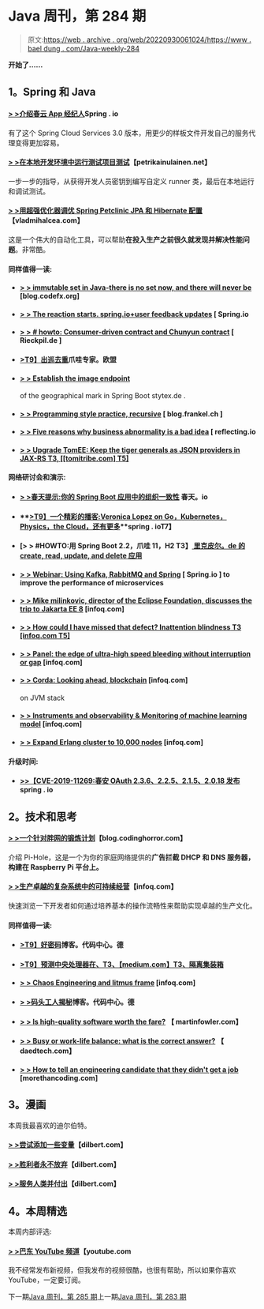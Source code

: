 # Java 周刊，第 284 期

> 原文:[https://web . archive . org/web/20220930061024/https://www . bael dung . com/Java-weekly-284](https://web.archive.org/web/20220930061024/https://www.baeldung.com/java-weekly-284)

**开始了……**

## **1。Spring 和 Java**

#### [**> >介绍春云 App 经纪人**](https://web.archive.org/web/20221208143856/https://spring.io/blog/2019/05/30/introducing-spring-cloud-app-broker)Spring . io

有了这个 Spring Cloud Services 3.0 版本，用更少的样板文件开发自己的服务代理变得更加容易。

#### [**> >在本地开发环境中运行测试项目测试**](https://web.archive.org/web/20221208143856/https://www.petrikainulainen.net/programming/testing/running-testproject-tests-on-a-local-development-environment/)【petrikainulainen.net】

一步一步的指导，从获得开发人员密钥到编写自定义 runner 类，最后在本地运行和调试测试。

#### [**> >用超强优化器调优 Spring Petclinic JPA 和 Hibernate 配置**](https://web.archive.org/web/20221208143856/https://vladmihalcea.com/spring-petclinic-hypersistence-optimizer/)【vladmihalcea.com】

这是一个伟大的自动化工具，可以帮助**在投入生产之前很久就发现并解决性能问题**。非常酷。

#### **同样值得一读:**

*   #### [**> > immutable set in Java-there is no set now, and there will never be**](https://web.archive.org/web/20221208143856/https://blog.codefx.org/java/immutable-collections-in-java/) [blog.codefx.org]

*   #### [**> > The reaction starts. spring.io+user feedback updates**](https://web.archive.org/web/20221208143856/https://spring.io/blog/2019/06/05/react-ing-to-start-spring-io-user-feedback-updates) [ Spring.io

*   #### [**> > # howto: Consumer-driven contract and Chunyun contract**](https://web.archive.org/web/20221208143856/https://rieckpil.de/howto-consumer-driven-contracts-with-spring-cloud-contract/) [ Rieckpil.de ]

*   #### [**>T9】出巡去重**](https://web.archive.org/web/20221208143856/https://www.javaspecialists.eu/archive/Issue270.html)爪哇专家。欧盟

*   #### [**> > Establish the image endpoint**](https://web.archive.org/web/20221208143856/http://stytex.de/blog/2019/06/04/geomarker-api-spring/)

    of the geographical mark in Spring Boot stytex.de .
*   #### [**> > Programming style practice, recursive**](https://web.archive.org/web/20221208143856/https://blog.frankel.ch/exercises-programming-style/4/) [ blog.frankel.ch ]

*   #### **[> > Five reasons why business abnormality is a bad idea](https://web.archive.org/web/20221208143856/https://reflectoring.io/business-exceptions/)** [ reflecting.io

*   #### [**> > Upgrade TomEE: Keep the tiger generals as JSON providers in JAX-RS** T3, [[tomitribe.com] T5]](https://web.archive.org/web/20221208143856/https://www.tomitribe.com/blog/upgrading-tomee-keeping-jettison-as-the-json-provider-in-jax-rs/)

#### **网络研讨会和演示:**

*   #### [**> >春天提示:你的 Spring Boot 应用中的组织一致性**](https://web.archive.org/web/20221208143856/https://spring.io/blog/2019/06/05/spring-tips-organizational-consistency-in-your-spring-boot-applications) 春天。io

*   #### **[>T9】一个精彩的播客:Veronica Lopez on Go，Kubernetes，Physics，the Cloud，还有更多](https://web.archive.org/web/20221208143856/https://spring.io/blog/2019/05/31/a-bootiful-podcast-ver-nica-lopez-on-go-kubernetes-physics-the-cloud-and-more)**spring . ioT7】

*   #### [**> > #HOWTO:用 Spring Boot 2.2，爪哇 11，H2** T3】[ 里克皮尔。de 的 create, read, update, and delete 应用](https://web.archive.org/web/20221208143856/https://rieckpil.de/howto-crud-application-with-spring-boot-2-2-java-11-and-h2/)

*   #### [**> > Webinar: Using Kafka, RabbitMQ and Spring**](https://web.archive.org/web/20221208143856/https://spring.io/blog/2019/05/30/webinar-boosting-microservice-performance-with-kafka-rabbitmq-and-spring) [ Spring.io ] to improve the performance of microservices

*   #### [**> > Mike milinkovic, director of the Eclipse Foundation, discusses the trip to Jakarta EE 8**](https://web.archive.org/web/20221208143856/https://www.infoq.com/podcasts/milinkovich-jakarta-ee/?utm_campaign=infoq_content&utm_source=infoq&utm_medium=feed&utm_term=global) [infoq.com]

*   #### [**> > How could I have missed that defect? Inattention blindness** T3 [infoq.com T5]](https://web.archive.org/web/20221208143856/https://www.infoq.com/presentations/testing-defects-notice?utm_campaign=infoq_content&utm_source=infoq&utm_medium=feed&utm_term=global)

*   #### [**> > Panel: the edge of ultra-high speed bleeding without interruption or gap**](https://web.archive.org/web/20221208143856/https://www.infoq.com/presentations/panel-release-risk?utm_campaign=infoq_content&utm_source=infoq&utm_medium=feed&utm_term=global) [infoq.com]

*   #### [**> > Corda: Looking ahead, blockchain**](https://web.archive.org/web/20221208143856/https://www.infoq.com/presentations/corda-blockchain-jvm?utm_campaign=infoq_content&utm_source=infoq&utm_medium=feed&utm_term=global) [infoq.com]

    on JVM stack
*   #### [**> > Instruments and observability & Monitoring of machine learning model**](https://web.archive.org/web/20221208143856/https://www.infoq.com/presentations/instrumentation-observability-monitoring-ml?utm_campaign=infoq_content&utm_source=infoq&utm_medium=feed&utm_term=global) [infoq.com]

*   #### [**> > Expand Erlang cluster to 10,000 nodes**](https://web.archive.org/web/20221208143856/https://www.infoq.com/presentations/erland-scale-10000-nodes?utm_campaign=infoq_content&utm_source=infoq&utm_medium=feed&utm_term=global) [infoq.com]

#### **升级时间:**

*   #### [**>>【CVE-2019-11269:春安 OAuth 2.3.6、2.2.5、2.1.5、2.0.18 发布**](https://web.archive.org/web/20221208143856/https://spring.io/blog/2019/05/30/cve-2019-11269-spring-security-oauth-2-3-6-2-2-5-2-1-5-2-0-18-released)spring . io

## **2。技术和思考**

#### **[> >一个针对胖网的锻炼计划](https://web.archive.org/web/20221208143856/https://blog.codinghorror.com/an-exercise-program-for-the-fat-web/)**【blog.codinghorror.com】

介绍 Pi-Hole，这是一个为你的家庭网络提供的**广告拦截 DHCP 和 DNS 服务器，构建在 Raspberry Pi 平台上。**

#### [**> >生产卓越的复杂系统中的可持续经营**](https://web.archive.org/web/20221208143856/https://www.infoq.com/articles/production-excellence-sustainable-operations-complex-systems/?utm_campaign=infoq_content&utm_source=infoq&utm_medium=feed&utm_term=global)【infoq.com】

快速浏览一下开发者如何通过培养基本的操作流畅性来帮助实现卓越的生产文化。

#### **同样值得一读:**

*   #### [**>T9】好密码**](https://web.archive.org/web/20221208143856/https://blog.codecentric.de/en/2019/06/good-password/)博客。代码中心。德

*   #### [**>T9】预测中央处理器在**、T3、【medium.com】T3、隔离集装箱](https://web.archive.org/web/20221208143856/https://medium.com/netflix-techblog/predictive-cpu-isolation-of-containers-at-netflix-91f014d856c7)

*   #### [**> > Chaos Engineering and litmus frame**](https://web.archive.org/web/20221208143856/https://www.infoq.com/news/2019/05/litmus-chaos-engineering-kube/?utm_campaign=infoq_content&utm_source=infoq&utm_medium=feed&utm_term=global) [infoq.com]

*   #### [**> >码头工人揭秘**](https://web.archive.org/web/20221208143856/https://blog.codecentric.de/en/2019/06/docker-demystified/)博客。代码中心。德

*   #### [**> > Is high-quality software worth the fare?**](https://web.archive.org/web/20221208143856/https://martinfowler.com/articles/is-quality-worth-cost.html) 【 martinfowler.com】

*   #### [**> > Busy or work-life balance: what is the correct answer?**](https://web.archive.org/web/20221208143856/https://daedtech.com/hustle-work-life-balance/) 【 daedtech.com】

*   #### [**> > How to tell an engineering candidate that they didn't get a job**](https://web.archive.org/web/20221208143856/https://morethancoding.com/2019/06/05/how-to-tell-an-engineering-candidate-that-they-didnt-get-the-job/) [morethancoding.com]

## **3。漫画**

本周我最喜欢的迪尔伯特。

#### [**> >尝试添加一些变量**](https://web.archive.org/web/20221208143856/https://dilbert.com/strip/2019-06-02)【dilbert.com】

#### [**> >胜利者永不放弃**](https://web.archive.org/web/20221208143856/https://dilbert.com/strip/2019-06-01)【dilbert.com】

#### [**> >服务人类并付出**](https://web.archive.org/web/20221208143856/https://dilbert.com/strip/2019-06-05)【dilbert.com】

## **4。本周精选**

本周内部评选:

#### [**> >巴东 YouTube 频道**](https://web.archive.org/web/20221208143856/https://www.youtube.com/channel/UClz8vOAb28UzP64meEvhg5w)【youtube.com

我不经常发布新视频，但我发布的视频很酷，也很有帮助，所以如果你喜欢 YouTube，一定要订阅。

下一期[Java 周刊，第 285 期](/web/20221208143856/https://www.baeldung.com/java-weekly-285)上一期[Java 周刊，第 283 期](/web/20221208143856/https://www.baeldung.com/java-weekly-283)